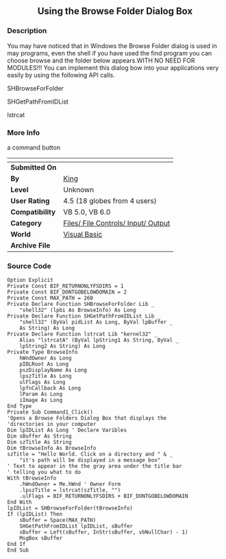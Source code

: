 ﻿<div align="center">

## Using the Browse Folder Dialog Box


</div>

### Description

You may have noticed that in Windows the Browse Folder dialog is used in may programs, even the shell if you have used the find program you can choose browse and the folder below appears.WITH NO NEED FOR MODULES!!! You can implement this dialog bow into your applications very easily by using the following API calls.

SHBrowseForFolder

SHGetPathFromIDList

lstrcat
 
### More Info
 
a command button


<span>             |<span>
---                |---
**Submitted On**   |
**By**             |[King](https://github.com/Planet-Source-Code/PSCIndex/blob/master/ByAuthor/king.md)
**Level**          |Unknown
**User Rating**    |4.5 (18 globes from 4 users)
**Compatibility**  |VB 5\.0, VB 6\.0
**Category**       |[Files/ File Controls/ Input/ Output](https://github.com/Planet-Source-Code/PSCIndex/blob/master/ByCategory/files-file-controls-input-output__1-3.md)
**World**          |[Visual Basic](https://github.com/Planet-Source-Code/PSCIndex/blob/master/ByWorld/visual-basic.md)
**Archive File**   |[](https://github.com/Planet-Source-Code/king-using-the-browse-folder-dialog-box__1-3253/archive/master.zip)





### Source Code

```
Option Explicit
Private Const BIF_RETURNONLYFSDIRS = 1
Private Const BIF_DONTGOBELOWDOMAIN = 2
Private Const MAX_PATH = 260
Private Declare Function SHBrowseForFolder Lib _
	"shell32" (lpbi As BrowseInfo) As Long
Private Declare Function SHGetPathFromIDList Lib _
	"shell32" (ByVal pidList As Long, ByVal lpBuffer _
	As String) As Long
Private Declare Function lstrcat Lib "kernel32" _
	Alias "lstrcatA" (ByVal lpString1 As String, ByVal _
	lpString2 As String) As Long
Private Type BrowseInfo
	hWndOwner As Long
	pIDLRoot As Long
	pszDisplayName As Long
	lpszTitle As Long
	ulFlags As Long
	lpfnCallback As Long
	lParam As Long
	iImage As Long
End Type
Private Sub Command1_Click()
'Opens a Browse Folders Dialog Box that displays the
'directories in your computer
Dim lpIDList As Long ' Declare Varibles
Dim sBuffer As String
Dim szTitle As String
Dim tBrowseInfo As BrowseInfo
szTitle = "Hello World. Click on a directory and " & _
	"it's path will be displayed in a message box"
' Text to appear in the the gray area under the title bar
' telling you what to do
With tBrowseInfo
	.hWndOwner = Me.hWnd ' Owner Form
	.lpszTitle = lstrcat(szTitle, "")
	.ulFlags = BIF_RETURNONLYFSDIRS + BIF_DONTGOBELOWDOMAIN
End With
lpIDList = SHBrowseForFolder(tBrowseInfo)
If (lpIDList) Then
	sBuffer = Space(MAX_PATH)
	SHGetPathFromIDList lpIDList, sBuffer
	sBuffer = Left(sBuffer, InStr(sBuffer, vbNullChar) - 1)
	MsgBox sBuffer
End If
End Sub
```

